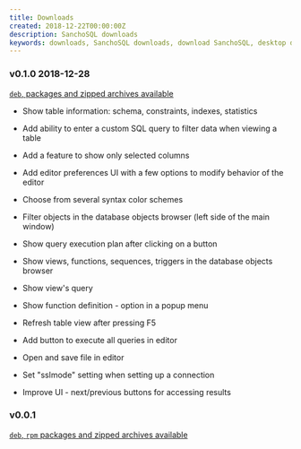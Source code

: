 ```yaml
---
title: Downloads
created: 2018-12-22T00:00:00Z
description: SanchoSQL downloads
keywords: downloads, SanchoSQL downloads, download SanchoSQL, desktop database client, postgres, linux, SanchoSQL, GTK+, GTKmm
---
```


### v0.1.0 2018-12-28

[`deb`, packages and zipped archives available](https://github.com/lchsk/sanchosql/releases/tag/v0.1)

- Show table information: schema, constraints, indexes, statistics

- Add ability to enter a custom SQL query to filter data when viewing a table

- Add a feature to show only selected columns

- Add editor preferences UI with a few options to modify behavior of the editor

- Choose from several syntax color schemes

- Filter objects in the database objects browser (left side of the main window)

- Show query execution plan after clicking on a button

- Show views, functions, sequences, triggers in the database objects browser

- Show view's query

- Show function definition - option in a popup menu

- Refresh table view after pressing F5

- Add button to execute all queries in editor

- Open and save file in editor

- Set "sslmode" setting when setting up a connection

- Improve UI - next/previous buttons for accessing results

### v0.0.1

[`deb`, `rpm` packages and zipped archives available](https://github.com/lchsk/sanchosql/releases/tag/v0.0.1)
